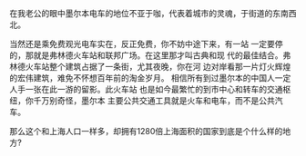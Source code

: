


在我老公的眼中墨尔本电车的地位不亚于咖，代表着城市的灵魂，于街道的东南西北。

当然还是乘免费观光电车实在，反正免费，你不妨中途下来，有一站 一定要停的，那就是弗林德火车站和联邦广场。在这里那才叫古典和现 代的最佳结合。弗林德火车站整个建筑占据了一条街，尤其夜晚，你在河 边对岸看那一片灯火辉煌的宏伟建筑，难免不怀想百年前的淘金岁月。 相信所有到过墨尔本的中国人一定人手一张在此一游的留影。此火车站 也是如今最繁忙的到市中心和转车的交通枢纽，你千万别奇怪，墨尔本 主要公共交通工具就是火车和电车，而不是公共汽车。

那么这个和上海人口一样多，却拥有1280倍上海面积的国家到底是个什么样的地方?